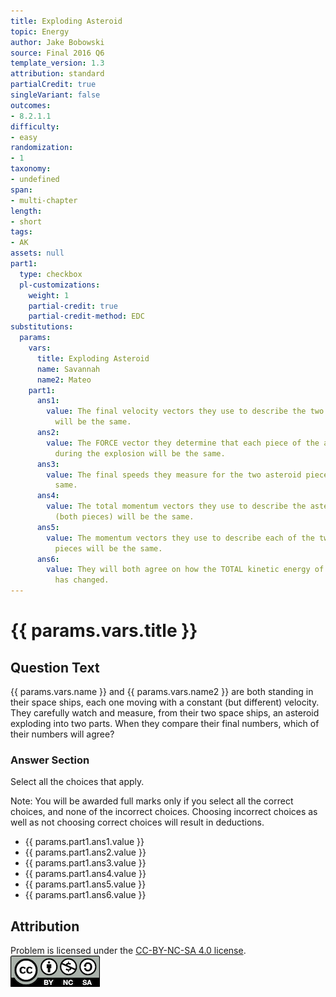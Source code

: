 ```yaml
---
title: Exploding Asteroid
topic: Energy
author: Jake Bobowski
source: Final 2016 Q6
template_version: 1.3
attribution: standard
partialCredit: true
singleVariant: false
outcomes:
- 8.2.1.1
difficulty:
- easy
randomization:
- 1
taxonomy:
- undefined
span:
- multi-chapter
length:
- short
tags:
- AK
assets: null
part1:
  type: checkbox
  pl-customizations:
    weight: 1
    partial-credit: true
    partial-credit-method: EDC
substitutions:
  params:
    vars:
      title: Exploding Asteroid
      name: Savannah
      name2: Mateo
    part1:
      ans1:
        value: The final velocity vectors they use to describe the two asteroid pieces
          will be the same.
      ans2:
        value: The FORCE vector they determine that each piece of the asteroid felt
          during the explosion will be the same.
      ans3:
        value: The final speeds they measure for the two asteroid pieces will be the
          same.
      ans4:
        value: The total momentum vectors they use to describe the asteroid system
          (both pieces) will be the same.
      ans5:
        value: The momentum vectors they use to describe each of the two asteroid
          pieces will be the same.
      ans6:
        value: They will both agree on how the TOTAL kinetic energy of the system
          has changed.
---
```

# {{ params.vars.title }}

## Question Text

{{ params.vars.name }} and {{ params.vars.name2 }} are both standing in their space ships, each one moving with a constant (but different) velocity. They carefully watch and measure, from their two space ships, an asteroid exploding into two parts. When they compare their final numbers, which of their numbers will agree?

### Answer Section

Select all the choices that apply.

Note: You will be awarded full marks only if you select all the correct choices, and none of the incorrect choices. Choosing incorrect choices as well as not choosing correct choices will result in deductions.

- {{ params.part1.ans1.value }}
- {{ params.part1.ans2.value }}
- {{ params.part1.ans3.value }}
- {{ params.part1.ans4.value }}
- {{ params.part1.ans5.value }}
- {{ params.part1.ans6.value }}

## Attribution

Problem is licensed under the [CC-BY-NC-SA 4.0 license](https://creativecommons.org/licenses/by-nc-sa/4.0/).<br> ![The Creative Commons 4.0 license requiring attribution-BY, non-commercial-NC, and share-alike-SA license.](https://raw.githubusercontent.com/firasm/bits/master/by-nc-sa.png)